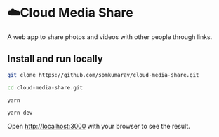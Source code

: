 # ☁️Cloud Media Share

A web app to share photos and videos with other people through links.

## Install and run locally

```bash
git clone https://github.com/somkumarav/cloud-media-share.git

cd cloud-media-share.git

yarn

yarn dev
```

Open [http://localhost:3000](http://localhost:3000) with your browser to see the result.
